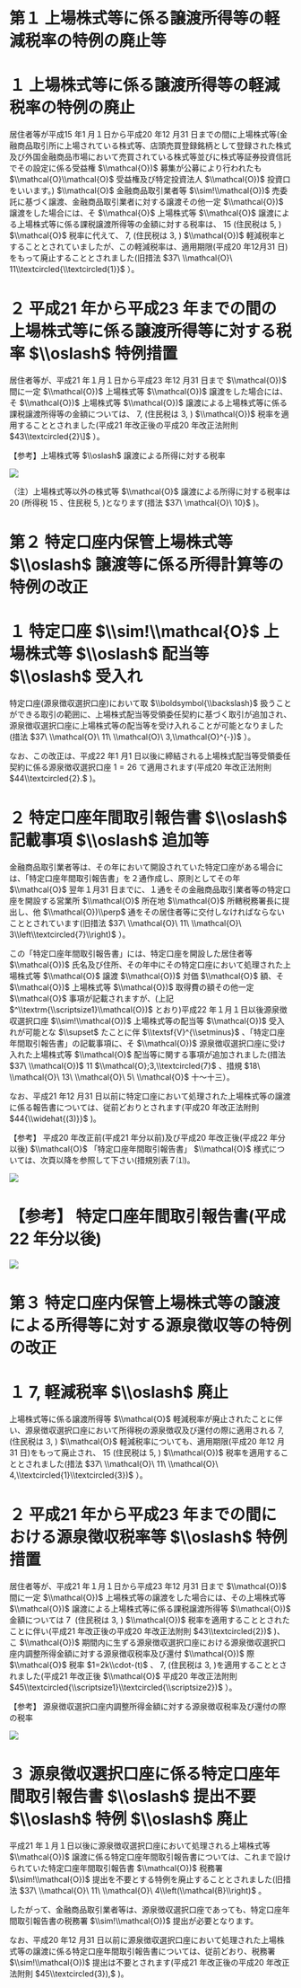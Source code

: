 # 第１ 上場株式等に係る譲渡所得等の軽減税率の特例の廃止等

# １ 上場株式等に係る譲渡所得等の軽減税率の特例の廃止

居住者等が平成15 年1 月１日から平成20 年12 月31 日までの間に上場株式等(金融商品取引所に上場されている株式等、店頭売買登録銘柄として登録された株式及び外国金融商品市場において売買されている株式等並びに株式等証券投資信託でその設定に係る受益権 $\\mathcal{O})$ 募集が公募により行われたも $\\mathcal{O}\\mathcal{O}$ 受益権及び特定投資法人 $\\mathcal{O})$ 投資口をいいます。) $\\mathcal{O}$ 金融商品取引業者等 $\\sim!\\mathcal{O})$ 売委託に基づく譲渡、金融商品取引業者に対する譲渡その他一定 $\\mathcal{O})$ 譲渡をした場合には、そ $\\mathcal{O}$ 上場株式等 $\\mathcal{O}$ 譲渡による上場株式等に係る課税譲渡所得等の金額に対する税率は、 $15%$ (住民税は $5,%$ ) $\\mathcal{O}$ 税率に代えて、 $7,%$ (住民税は $3,%$ ) $\\mathcal{O})$ 軽減税率とすることとされていましたが、この軽減税率は、適用期限(平成20 年12月31 日)をもって廃止することとされました(旧措法 $37\ \\mathcal{O}\ 11\\textcircled{\\textcircled{1}}$ ）。

# ２ 平成21 年から平成23 年までの間の上場株式等に係る譲渡所得等に対する税率 $\\oslash$ 特例措置

居住者等が、平成21 年１月１日から平成23 年12 月31 日まで $\\mathcal{O})$ 間に一定 $\\mathcal{O})$ 上場株式等 $\\mathcal{O})$ 譲渡をした場合には、そ $\\mathcal{O})$ 上場株式等 $\\mathcal{O})$ 譲渡による上場株式等に係る課税譲渡所得等の金額については、 $7,%$ (住民税は $3,%$ ) $\\mathcal{O})$ 税率を適用することとされました(平成21 年改正後の平成20 年改正法附則 $43\\textcircled{2}\]$ ）。

【参考】上場株式等 $\\oslash$ 譲渡による所得に対する税率

![](https://www.nta.go.jp/tmp/a7ac0bb7-35a1-4303-ad95-09ea6fbedf97/images/c3eab05d904941ec2cb45138fe6a66de285343188dc0386eb97da16f6efbb71c.jpg)

（注）上場株式等以外の株式等 $\\mathcal{O}$ 譲渡による所得に対する税率は $20%$ (所得税 $15%$ 、住民税 $5,%$ )となります(措法 $37\ \\mathcal{O}\ 10}$ )。

# 第２ 特定口座内保管上場株式等 $\\oslash$ 譲渡等に係る所得計算等の特例の改正

# １ 特定口座 $\\sim!\\mathcal{O}$ 上場株式等 $\\oslash$ 配当等 $\\oslash$ 受入れ

特定口座(源泉徴収選択口座)において取 $\\boldsymbol{\\backslash}$ 扱うことができる取引の範囲に、上場株式配当等受領委任契約に基づく取引が追加され、源泉徴収選択口座に上場株式等の配当等を受け入れることが可能となりました(措法 $37\ \\mathcal{O}\ 11\ \\mathcal{O}\ 3,\\mathcal{O}^{-})$ ）。

なお、この改正は、平成22 年1 月1 日以後に締結される上場株式配当等受領委任契約に係る源泉徴収選択口座 $1=26$ て適用されます(平成20 年改正法附則 $44\\textcircled{2}.$ )。

# ２ 特定口座年間取引報告書 $\\oslash$ 記載事項 $\\oslash$ 追加等

金融商品取引業者等は、その年において開設されていた特定口座がある場合には、「特定口座年間取引報告書」を２通作成し、原則としてその年 $\\mathcal{O}$ 翌年１月31 日までに、１通をその金融商品取引業者等の特定口座を開設する営業所 $\\mathcal{O}$ 所在地 $\\mathcal{O}$ 所轄税務署長に提出し、他 $\\mathcal{O})\\perp$ 通をその居住者等に交付しなければならないこととされています(旧措法 $37\ \\mathcal{O}\ 11\ \\mathcal{O}\ 3\\left\\textcircled{7}\\right)$ ）。

この「特定口座年間取引報告書」には、特定口座を開設した居住者等 $\\mathcal{O})$ 氏名及び住所、その年中にその特定口座において処理された上場株式等 $\\mathcal{O}$ 譲渡 $\\mathcal{O})$ 対価 $\\mathcal{O}$ 額、そ $\\mathcal{O})$ 上場株式等 $\\mathcal{O})$ 取得費の額その他一定 $\\mathcal{O}$ 事項が記載されますが、(上記 $^\\textrm{\\scriptsize1}\\mathcal{O})$ とおり)平成22 年１月１日以後源泉徴収選択口座 $\\sim!\\mathcal{O})$ 上場株式等の配当等 $\\mathcal{O})$ 受入れが可能とな $\\supset$ たことに伴 $\\textsf{V}^{\\setminus}$ 、「特定口座年間取引報告書」の記載事項に、そ $\\mathcal{O})$ 源泉徴収選択口座に受け入れた上場株式等 $\\mathcal{O}$ 配当等に関する事項が追加されました(措法 $37\ \\mathcal{O})$ 11 $\\mathcal{O};3,\\textcircled{7}$ 、措規 $18\ \\mathcal{O}\ 13\ \\mathcal{O}\ 5\ \\mathcal{O}$ 十～十三）。

なお、平成21 年12 月31 日以前に特定口座において処理された上場株式等の譲渡に係る報告書については、従前どおりとされます(平成20 年改正法附則 $44{\\widehat{(3)}}$ )。

【参考】 平成20 年改正前(平成21 年分以前)及び平成20 年改正後(平成22 年分以後) $\\mathcal{O}$ 「特定口座年間取引報告書」 $\\mathcal{O}$ 様式については、次頁以降を参照して下さい(措規別表７⑴)。

![](https://www.nta.go.jp/tmp/a7ac0bb7-35a1-4303-ad95-09ea6fbedf97/images/35e8de655db29db82450b08697549e90b55b3b37fbad362ee7a899a2f111839c.jpg)

# 【参考】 特定口座年間取引報告書(平成22 年分以後)

![](https://www.nta.go.jp/tmp/a7ac0bb7-35a1-4303-ad95-09ea6fbedf97/images/05b2ea0abebf2f60c4e05eb37ae6454e7f2bc27f0aa1ad40535fe25f3f92526b.jpg)

# 第３ 特定口座内保管上場株式等の譲渡による所得等に対する源泉徴収等の特例の改正

# １ $7,%$ 軽減税率 $\\oslash$ 廃止

上場株式等に係る譲渡所得等 $\\mathcal{O}$ 軽減税率が廃止されたことに伴い、源泉徴収選択口座において所得税の源泉徴収及び還付の際に適用される $7,%$ (住民税は $3,%$ ) $\\mathcal{O}$ 軽減税率についても、適用期限(平成20 年12 月31 日)をもって廃止され、 $15%$ (住民税は $5,%$ ) $\\mathcal{O})$ 税率を適用することとされました(措法 $37\ \\mathcal{O}\ 11\ \\mathcal{O}\ 4,\\textcircled{1}\\textcircled{3})$ ）。

# ２ 平成21 年から平成23 年までの間における源泉徴収税率等 $\\oslash$ 特例措置

居住者等が、平成21 年１月１日から平成23 年12 月31 日まで $\\mathcal{O})$ 間に一定 $\\mathcal{O})$ 上場株式等の譲渡をした場合には、その上場株式等 $\\mathcal{O})$ 譲渡による上場株式等に係る課税譲渡所得等 $\\mathcal{O})$ 金額については $7~%$ (住民税は $3,%$ ) $\\mathcal{O})$ 税率を適用することとされたことに伴い(平成21 年改正後の平成20 年改正法附則 $43\\textcircled{2})$ )、こ $\\mathcal{O})$ 期間内に生ずる源泉徴収選択口座における源泉徴収選択口座内調整所得金額に対する源泉徴収税率及び還付 $\\mathcal{O})$ 際 $\\mathcal{O}$ 税率 $1=2k\\cdot-(t)$ 、 $7,%$ (住民税は $3,%$ )を適用することとされました(平成21 年改正後 $\\mathcal{O}$ 平成20 年改正法附則 $45\\textcircled{\\scriptsize1}\\textcircled{\\scriptsize2})$ ）。

【参考】 源泉徴収選択口座内調整所得金額に対する源泉徴収税率及び還付の際の税率

![](https://www.nta.go.jp/tmp/a7ac0bb7-35a1-4303-ad95-09ea6fbedf97/images/63815c96a0c58b31720fc2c5d925720fb06af4adcf1445b6ae7b3357a6e1db35.jpg)

# ３ 源泉徴収選択口座に係る特定口座年間取引報告書 $\\oslash$ 提出不要 $\\oslash$ 特例 $\\oslash$ 廃止

平成21 年１月１日以後に源泉徴収選択口座において処理される上場株式等 $\\mathcal{O})$ 譲渡に係る特定口座年間取引報告書については、これまで設けられていた特定口座年間取引報告書 $\\mathcal{O})$ 税務署 $\\sim!\\mathcal{O})$ 提出を不要とする特例を廃止することとされました(旧措法 $37\ \\mathcal{O}\ 11\ \\mathcal{O}\ 4\\left(\\mathcal{B}\\right)$ 。

したがって、金融商品取引業者等は、源泉徴収選択口座であっても、特定口座年間取引報告書の税務署 $\\sim!\\mathcal{O})$ 提出が必要となります。

なお、平成20 年12 月31 日以前に源泉徴収選択口座において処理された上場株式等の譲渡に係る特定口座年間取引報告書については、従前どおり、税務署 $\\sim!\\mathcal{O})$ 提出は不要とされます(平成21 年改正後の平成20 年改正法附則 $45\\textcircled{3}),$ )。